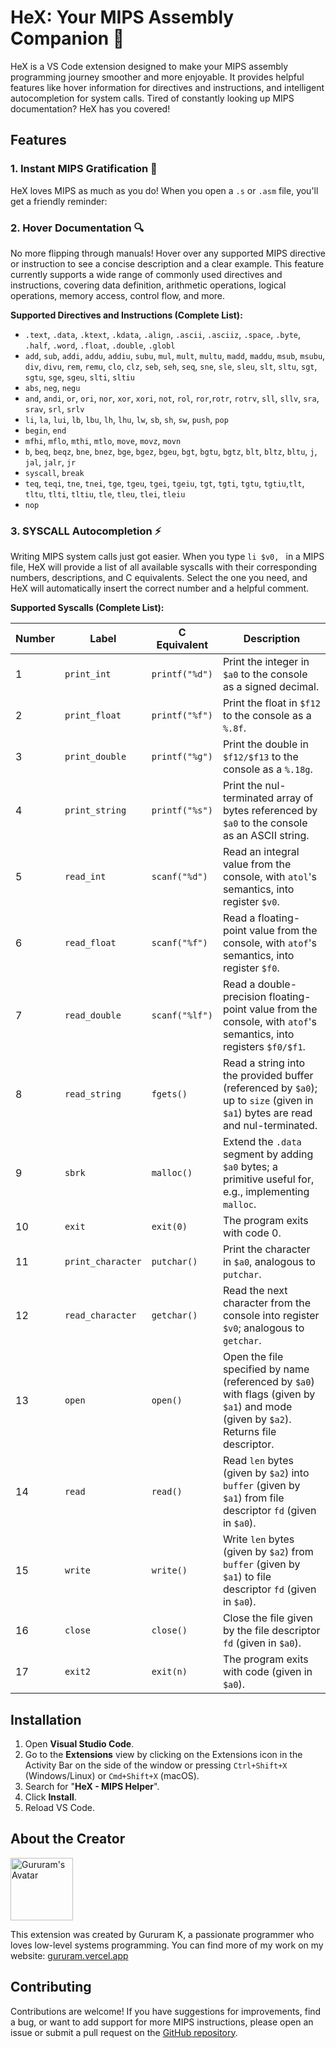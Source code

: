 # HeX: Your MIPS Assembly Companion 🚀

HeX is a VS Code extension designed to make your MIPS assembly programming journey smoother and more enjoyable.  It provides helpful features like hover information for directives and instructions, and intelligent autocompletion for system calls.  Tired of constantly looking up MIPS documentation? HeX has you covered!

## Features

### 1. Instant MIPS Gratification 🎉

HeX loves MIPS as much as you do!  When you open a `.s` or `.asm` file, you'll get a friendly reminder:

### 2. Hover Documentation 🔍

No more flipping through manuals!  Hover over any supported MIPS directive or instruction to see a concise description and a clear example. This feature currently supports a wide range of commonly used directives and instructions, covering data definition, arithmetic operations, logical operations, memory access, control flow, and more.

**Supported Directives and Instructions (Complete List):**

*   `.text`, `.data`, `.ktext`, `.kdata`, `.align`, `.ascii`, `.asciiz`, `.space`, `.byte`, `.half`, `.word`, `.float`, `.double`, `.globl`
*   `add`, `sub`, `addi`, `addu`, `addiu`, `subu`, `mul`, `mult`, `multu`, `madd`, `maddu`, `msub`, `msubu`, `div`, `divu`, `rem`, `remu`, `clo`, `clz`, `seb`, `seh`, `seq`, `sne`, `sle`, `sleu`, `slt`, `sltu`, `sgt`, `sgtu`, `sge`, `sgeu`, `slti`, `sltiu`
*    `abs`, `neg`, `negu`
*   `and`, `andi`, `or`, `ori`, `nor`, `xor`, `xori`, `not`, `rol`, `ror`,`rotr`, `rotrv`, `sll`, `sllv`, `sra`, `srav`, `srl`, `srlv`
*   `li`, `la`, `lui`, `lb`, `lbu`, `lh`, `lhu`, `lw`, `sb`, `sh`, `sw`, `push`, `pop`
*    `begin`, `end`
*   `mfhi`, `mflo`, `mthi`, `mtlo`, `move`, `movz`, `movn`
*   `b`, `beq`, `beqz`, `bne`, `bnez`, `bge`, `bgez`, `bgeu`, `bgt`, `bgtu`, `bgtz`, `blt`, `bltz`, `bltu`, `j`, `jal`, `jalr`, `jr`
*   `syscall`, `break`
* `teq`, `teqi`, `tne`, `tnei`, `tge`, `tgeu`, `tgei`, `tgeiu`, `tgt`, `tgti`, `tgtu`, `tgtiu`,`tlt`, `tltu`, `tlti`, `tltiu`, `tle`, `tleu`, `tlei`, `tleiu`
*   `nop`

### 3.  SYSCALL Autocompletion ⚡️

Writing MIPS system calls just got easier.  When you type `li $v0, ` in a MIPS file, HeX will provide a list of all available syscalls with their corresponding numbers, descriptions, and C equivalents.  Select the one you need, and HeX will automatically insert the correct number and a helpful comment.


**Supported Syscalls (Complete List):**

| Number | Label            | C Equivalent | Description                                                                                                                         |
|--------|-------------------|--------------|-------------------------------------------------------------------------------------------------------------------------------------|
| 1      | `print_int`      | `printf("%d")`   | Print the integer in `$a0` to the console as a signed decimal.                                                                    |
| 2      | `print_float`    | `printf("%f")`   | Print the float in `$f12` to the console as a `%.8f`.                                                                            |
| 3      | `print_double`   | `printf("%g")`   | Print the double in `$f12/$f13` to the console as a `%.18g`.                                                                    |
| 4      | `print_string`   | `printf("%s")`   | Print the nul-terminated array of bytes referenced by `$a0` to the console as an ASCII string.                                  |
| 5      | `read_int`       | `scanf("%d")`    | Read an integral value from the console, with `atol`'s semantics, into register `$v0`.                                          |
| 6      | `read_float`     | `scanf("%f")`    | Read a floating-point value from the console, with `atof`'s semantics, into register `$f0`.                                    |
| 7      | `read_double`    | `scanf("%lf")`   | Read a double-precision floating-point value from the console, with `atof`'s semantics, into registers `$f0/$f1`.              |
| 8      | `read_string`    | `fgets()`        | Read a string into the provided buffer (referenced by `$a0`); up to `size` (given in `$a1`) bytes are read and nul-terminated. |
| 9      | `sbrk`           | `malloc()`       | Extend the `.data` segment by adding `$a0` bytes; a primitive useful for, e.g., implementing `malloc`.                             |
| 10     | `exit`           | `exit(0)`        | The program exits with code 0.                                                                                                    |
| 11     | `print_character`| `putchar()`      | Print the character in `$a0`, analogous to `putchar`.                                                                              |
| 12     | `read_character` | `getchar()`      | Read the next character from the console into register `$v0`; analogous to `getchar`.                                               |
| 13     | `open`           | `open()`         | Open the file specified by name (referenced by `$a0`) with flags (given by `$a1`) and mode (given by `$a2`). Returns file descriptor.|
| 14     | `read`           | `read()`         | Read `len` bytes (given by `$a2`) into `buffer` (given by `$a1`) from file descriptor `fd` (given in `$a0`).                       |
| 15     | `write`          | `write()`        | Write `len` bytes (given by `$a2`) from `buffer` (given by `$a1`) to file descriptor `fd` (given in `$a0`).                       |
| 16     | `close`          | `close()`        | Close the file given by the file descriptor `fd` (given in `$a0`).                                                                  |
| 17     | `exit2`          | `exit(n)`        | The program exits with code (given in `$a0`).                                                                                       |

## Installation

1.  Open **Visual Studio Code**.
2.  Go to the **Extensions** view by clicking on the Extensions icon in the Activity Bar on the side of the window or pressing `Ctrl+Shift+X` (Windows/Linux) or `Cmd+Shift+X` (macOS).
3.  Search for "**HeX - MIPS Helper**".
4.  Click **Install**.
5.  Reload VS Code.

##  About the Creator

<img src="https://avatars.githubusercontent.com/u/73017980?v=4&size=64" width="100" alt="Gururam's Avatar">

This extension was created by Gururam K, a passionate programmer who loves low-level systems programming.  You can find more of my work on my website: [gururam.vercel.app](https://gururam.vercel.app)

## Contributing

Contributions are welcome!  If you have suggestions for improvements, find a bug, or want to add support for more MIPS instructions, please open an issue or submit a pull request on the [GitHub repository]([https://github.com/CentillionJinx/mips-helper]).